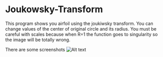 # Joukowsky-Transform
This program shows you airfoil using the joukiwsky transform. 
You can change values of the center of original circle and its radius.
You must be careful with scales because when R=1 the function goes to singularity so the image will be totally wrong.


There are some screenshots
![Alt text](https://sun9-69.userapi.com/impg/uR6s9i7eGfDa3qIQ63LdetShuPQUD2EURW6z9g/MRwOTN-z3x8.jpg?size=1253x675&quality=96&sign=92eb253834652067a4ae2f5b746ee120&type=album)
